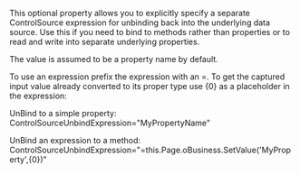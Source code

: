 ﻿This optional property allows you to explicitly specify a separate ControlSource expression for unbinding back into the underlying data source. Use this if you need to bind to methods rather than properties or to read and write into separate underlying properties.

The value is assumed to be a property name by default. 

To use an expression prefix the expression with an =. To get the captured input value already converted to its proper type use {0} as a placeholder in the expression:

UnBind to a simple property:
ControlSourceUnbindExpression="MyPropertyName"

UnBind an expression to a method:
ControlSourceUnbindExpression="=this.Page.oBusiness.SetValue('MyProperty',{0})"